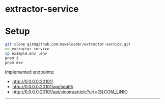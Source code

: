 # extractor-service

# Setup

```sh
git clone git@github.com:newsloader/extractor-service.git
cd extractor-service
cp example.env .env
pnpm i
pnpm dev
```

Implemented endpoints:

- http://0.0.0.0:20101/
- http://0.0.0.0:20101/api/health
- http://0.0.0.0:20101/api/sicom/article?url={SI.COM_LINK}

---
